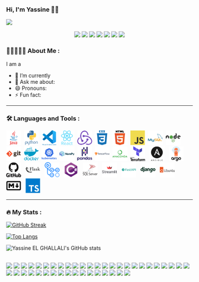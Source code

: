 ### Hi, I'm Yassine 👋🏻 

<!-- Followers Count and Views Count -->

![](https://img.shields.io/github/followers/elghallali?label=Followers&style=flat-square)


<!-- Banner -->



<!-- Social Links -->

<p align="center">
  <a href="https://codepen.io/elghallali" target="_blank"><img src="https://img.shields.io/badge/-Codepen.io-brightgreen?style=flat-square&logo=codepen&logoColor=white"/></a>
<a href="https://twitter.com/yassielghallali" target="_blank"><img src="https://img.shields.io/badge/-Twitter-55acee?style=flat-square&logo=twitter&logoColor=white"/></a>
  <a href="https://instagram.com/elghallali/" target="_blank"><img src="https://img.shields.io/badge/-Instagram-d3003f?style=flat-square&logo=instagram&logoColor=white"/></a>
<a href="https://www.linkedin.com/in/yassine-el-ghallali-9b8757278/" target="_blank"><img src="https://img.shields.io/badge/-LinkedIn-0072b1?style=flat-square&logo=linkedin&logoColor=white"/></a>
<a href="https://dev.to/elghallali" target="_blank"><img src="https://img.shields.io/badge/-Dev.to-FFFFF?style=flat-square&logo=dev.to&logoColor=white"/></a>
<a href="https://t.me/yassineELGHALLALI" target="_blank"><img src="https://img.shields.io/badge/-Telegram-0088cc?style=flat-square&logo=telegram&logoColor=white"/></a>
<a href="mailto:y.elghallali@gmail.com" target="_blank"><img src="https://img.shields.io/badge/-Gmail-B30059?style=flat-square&logo=gmail&logoColor=white" /></a>
</p>

### 👋🏻👨🏻‍💻 About Me :
I am a 

- 🌱  I’m currently 
- 💬 Ask me about:
- 😄 Pronouns: 
- ⚡ Fun fact: 

---

### :hammer_and_wrench: Languages and Tools :
<div>
  <img src="https://github.com/devicons/devicon/blob/master/icons/java/java-original-wordmark.svg" title="Java" alt="Java" width="40" height="40"/>&nbsp;
  <img src="https://github.com/devicons/devicon/blob/master/icons/python/python-original-wordmark.svg" title="Python" alt="Python" width="40" height="40"/>&nbsp;
  <img src="https://github.com/devicons/devicon/blob/master/icons/vscode/vscode-original-wordmark.svg" title="VSCode" alt="VSCode" width="40" height="40"/>&nbsp;
  <img src="https://github.com/devicons/devicon/blob/master/icons/react/react-original-wordmark.svg" title="React" alt="React" width="40" height="40"/>&nbsp;
  <img src="https://github.com/devicons/devicon/blob/master/icons/redux/redux-original.svg" title="Redux" alt="Redux " width="40" height="40"/>&nbsp;
  <img src="https://github.com/devicons/devicon/blob/master/icons/css3/css3-plain-wordmark.svg"  title="CSS3" alt="CSS" width="40" height="40"/>&nbsp;
  <img src="https://github.com/devicons/devicon/blob/master/icons/html5/html5-original-wordmark.svg" title="HTML5" alt="HTML" width="40" height="40"/>&nbsp;
  <img src="https://github.com/devicons/devicon/blob/master/icons/javascript/javascript-original.svg" title="JavaScript" alt="JavaScript" width="40" height="40"/>&nbsp;
  <img src="https://github.com/devicons/devicon/blob/master/icons/mysql/mysql-original-wordmark.svg" title="MySQL"  alt="MySQL" width="40" height="40"/>&nbsp;
  <img src="https://github.com/devicons/devicon/blob/master/icons/nodejs/nodejs-original-wordmark.svg" title="NodeJS" alt="NodeJS" width="40" height="40"/>&nbsp;
  <img src="https://github.com/devicons/devicon/blob/master/icons/git/git-original-wordmark.svg" title="Git" **alt="Git" width="40" height="40"/>&nbsp;
  <img src="https://github.com/devicons/devicon/blob/master/icons/docker/docker-plain-wordmark.svg" title="Docker" alt="Docker" width="40" height="40"/>&nbsp;
  <img src="https://github.com/devicons/devicon/blob/master/icons/kubernetes/kubernetes-plain-wordmark.svg" title="Kubernetes" alt="Kubernete" width="40" height="40"/>&nbsp;
  <img src="https://github.com/devicons/devicon/blob/master/icons/numpy/numpy-original-wordmark.svg" title="NumPy" alt="NumPy" width="40" height="40"/>&nbsp;
  <img src="https://github.com/devicons/devicon/blob/master/icons/pandas/pandas-original-wordmark.svg" title="Pandas" alt="Pandas" width="40" height="40"/>&nbsp;
  <img src="https://github.com/devicons/devicon/blob/master/icons/tensorflow/tensorflow-original-wordmark.svg" title="TensorFlow" alt="TensorFlow" width="40" height="40"/>&nbsp;
  <img src="https://github.com/devicons/devicon/blob/master/icons/anaconda/anaconda-original-wordmark.svg" title="ANACONDA" alt="ANACONDA" width="40" height="40"/>&nbsp;
  <img src="https://github.com/devicons/devicon/blob/master/icons/terraform/terraform-original-wordmark.svg" title="Terraform" alt="Terraform" width="40" height="40" /> &nbsp;
  <img src="https://github.com/devicons/devicon/blob/master/icons/ansible/ansible-plain-wordmark.svg" title="Ansible" alt="Ansible" width="40" height="40" /> &nbsp;
  <img src="https://github.com/devicons/devicon/blob/master/icons/argocd/argocd-original-wordmark.svg" title="ArgoCD" alt="ArgoCD" width="40" height="40" /> &nbsp;
  <img src="https://github.com/devicons/devicon/blob/master/icons/github/github-original-wordmark.svg" title="GitHub" alt="GitHub" width="40" height="40" /> &nbsp;
  <img src="https://github.com/devicons/devicon/blob/master/icons/flask/flask-original-wordmark.svg" title="Flask" alt="Flask" width="40" height="40" /> &nbsp;
  <img src="https://github.com/devicons/devicon/blob/master/icons/githubactions/githubactions-original.svg" title="GitHub Actions" alt="GitHub Actions" width="40" height="40" /> &nbsp;
  <img src="https://github.com/devicons/devicon/blob/master/icons/csharp/csharp-original.svg" title="C#" alt="C#" width="40" height="40" /> &nbsp;
  <img src="https://github.com/devicons/devicon/blob/master/icons/microsoftsqlserver/microsoftsqlserver-original-wordmark.svg" title="MicrosoftSQLServer" alt="MicrosoftSQLServer" width="40" height="40" /> &nbsp;
  <img src="https://github.com/devicons/devicon/blob/master/icons/streamlit/streamlit-original-wordmark.svg" title="Streamlit" alt="Streamlit" width="40" height="40" /> &nbsp;
  <img src="https://github.com/devicons/devicon/blob/master/icons/fastapi/fastapi-original-wordmark.svg" title="FastAPI" alt="FastAPI" width="40" height="40" /> &nbsp;
  <img src="https://github.com/devicons/devicon/blob/master/icons/django/django-plain-wordmark.svg" title="django" alt="django" width="40" height="40" /> &nbsp;
  <img src="https://github.com/devicons/devicon/blob/master/icons/ubuntu/ubuntu-original-wordmark.svg" title="Ubuntu" alt="Ubuntu" width="40" height="40" /> &nbsp;
  <img src="https://github.com/devicons/devicon/blob/master/icons/markdown/markdown-original.svg" title="Markdown" alt="Markdown" width="40" height="40" /> &nbsp;
  <img src="https://github.com/devicons/devicon/blob/master/icons/typescript/typescript-original.svg" title="TypeScript" alt="TypeScript" width="40" height="40" /> &nbsp;
</div>

---

### :fire: My Stats :
[![GitHub Streak](https://streak-stats.demolab.com/?user=elghallali&layout=compact&theme=material-palenight)](https://git.io/streak-stats)

[![Top Langs](https://github-readme-stats.vercel.app/api/top-langs/?username=elghallali&layout=donut&theme=material-palenight)](https://github.com/anuraghazra/github-readme-stats)


![Yassine EL GHALLALI's GitHub stats](https://github-readme-stats.vercel.app/api?username=elghallali&show=reviews,discussions_started,discussions_answered,prs_merged,prs_merged_percentage&theme=material-palenight)




<p align="left">
  
   <br>
  <a href = "https://docs.oracle.com/en/java/javase/17/docs/"><img src="https://img.shields.io/badge/Java-ED8B00?style=for-the-badge&logo=openjdk&logoColor=white"></a>
  <a href = "https://spring.io/"><img src = "https://img.shields.io/badge/Spring-6DB33F?style=for-the-badge&logo=spring&logoColor=white"></a>
  <a href = "https://docs.python.org/3/"><img src="https://img.shields.io/badge/Python-14354C?style=for-the-badge&logo=python&logoColor=white"></a>
  <a href = "https://developer.mozilla.org/en-US/docs/Web/HTML"><img src="https://img.shields.io/badge/HTML5-E34F26?style=for-the-badge&logo=html5&logoColor=white"></a>
  <a href = "https://developer.mozilla.org/en-US/docs/Web/CSS"><img src = "https://img.shields.io/badge/CSS3-1572B6?style=for-the-badge&logo=css3&logoColor=white"></a>
  <a href = "https://developer.mozilla.org/en-US/docs/Web/JavaScript"><img src="https://img.shields.io/badge/JavaScript-323330?style=for-the-badge&logo=javascript&logoColor=F7DF1E"></a>
  <a href = "https://www.typescriptlang.org/docs/"><img src = "https://img.shields.io/badge/TypeScript-007ACC?style=for-the-badge&logo=typescript&logoColor=white"></a>
  <a href = "https://reactjs.org/docs/getting-started.html"><img src = "https://img.shields.io/badge/React-20232A?style=for-the-badge&logo=react&logoColor=61DAFB"></a>
  <a href = "https://reactnative.dev/docs/getting-started"><img src = "https://img.shields.io/badge/React_Native-20232A?style=for-the-badge&logo=react&logoColor=61DAFB"></a>
  <a href = "https://flask.palletsprojects.com/en/2.2.x/"><img src = "https://img.shields.io/badge/Flask-000000?style=for-the-badge&logo=flask&logoColor=white"></a>
  <a href = "https://docs.djangoproject.com/en/4.1/"><img src = "https://img.shields.io/badge/Django-092E20?style=for-the-badge&logo=django&logoColor=white"></a>
  <a href = "https://dev.mysql.com/doc/"><img src = "https://img.shields.io/badge/MySQL-005C84?style=for-the-badge&logo=mysql&logoColor=white"></a>
  <a href = "https://code.visualstudio.com/docs"><img src = "https://img.shields.io/badge/Visual_Studio_Code-0078D4?style=for-the-badge&logo=visual%20studio%20code&logoColor=white"></a>
  <a href = "https://git-scm.com/doc"><img src = "https://img.shields.io/badge/GIT-E44C30?style=for-the-badge&logo=git&logoColor=white"></a>
  <a href = "https://colab.research.google.com/"><img src = "https://img.shields.io/badge/Colab-F9AB00?style=for-the-badge&logo=googlecolab&color=525252"></a>
  <a href = "https://www.markdownguide.org/getting-started/"><img src = "https://img.shields.io/badge/Markdown-000000?style=for-the-badge&logo=markdown&logoColor=white"></a>
  <a href = "https://getbootstrap.com/"><img src = "https://img.shields.io/badge/Bootstrap-563D7C?style=for-the-badge&logo=bootstrap&logoColor=white"></a>
  <a href = "https://github.com/"><img src = "https://img.shields.io/badge/GitHub-100000?style=for-the-badge&logo=github&logoColor=white"></a>
  <a href = "https://www.kaggle.com/"><img src = "https://img.shields.io/badge/Kaggle-20BEFF?style=for-the-badge&logo=Kaggle&logoColor=white"></a>
  <a href = "https://www.sololearn.com/"><img src = "https://img.shields.io/badge/-Sololearn-3a464b?style=for-the-badge&logo=Sololearn&logoColor=white"></a>
  <a href = "https://ubuntu.com/"><img src = "https://img.shields.io/badge/Ubuntu-E95420?style=for-the-badge&logo=ubuntu&logoColor=white"></a>
  <a href = "https://www.mongodb.com/"><img src = "https://img.shields.io/badge/MongoDB-4EA94B?style=for-the-badge&logo=mongodb&logoColor=white"></a>
  <a href = "https://jwt.io/"><img src = "https://img.shields.io/badge/json%20web%20tokens-323330?style=for-the-badge&logo=json-web-tokens&logoColor=pink"></a>
  <a href = "https://www.tensorflow.org/"><img src = "https://img.shields.io/badge/TensorFlow-FF6F00?style=for-the-badge&logo=tensorflow&logoColor=white"></a>
  <a href = "https://docs.github.com/en/actions"><img src = "https://img.shields.io/badge/GitHub_Actions-2088FF?style=for-the-badge&logo=github-actions&logoColor=white"></a>
  <a href = "https://ethereum.org/en/"><img src = "https://img.shields.io/badge/Ethereum-3C3C3D?style=for-the-badge&logo=Ethereum&logoColor=white"></a>
  <a href = "https://www.canva.com/"><img src = "https://img.shields.io/badge/Canva-%2300C4CC.svg?&style=for-the-badge&logo=Canva&logoColor=white"></a>
  <a href = "https://www.figma.com/"><img src = "https://img.shields.io/badge/Figma-F24E1E?style=for-the-badge&logo=figma&logoColor=white"></a>
  <a href = "https://www.blender.org/"><img src = "https://img.shields.io/badge/blender-%23F5792A.svg?style=for-the-badge&logo=blender&logoColor=white"></a>
  <a href = "https://www.gimp.org/"><img src = "https://img.shields.io/badge/gimp-5C5543?style=for-the-badge&logo=gimp&logoColor=white"></a>
  <a href = "https://inkscape.org/"><img src = "https://img.shields.io/badge/Inkscape-000000?style=for-the-badge&logo=Inkscape&logoColor=white"></a>
  <a href = "https://www.codecademy.com/"><img src = "https://img.shields.io/badge/Codecademy-FFF0E5?style=for-the-badge&logo=codecademy&logoColor=303347"></a>
  <a href = "https://www.coursera.org/"><img src = "https://img.shields.io/badge/Coursera-0056D2?style=for-the-badge&logo=Coursera&logoColor=white"></a>
  <a href = "https://www.freecodecamp.org/"><img src = "https://img.shields.io/badge/freecodecamp-27273D?style=for-the-badge&logo=freecodecamp&logoColor=white"></a>
  <a href = "https://www.khanacademy.org/"><img src = "https://img.shields.io/badge/Khan%20Academy-14BF96?style=for-the-badge&logo=Khan%20Academy&logoColor=white"></a>
  <a href = "https://www.udemy.com/"><img src = "https://img.shields.io/badge/Udemy-EC5252?style=for-the-badge&logo=Udemy&logoColor=white"></a>
  <a href = "https://www.edx.org/"><img src = "https://img.shields.io/badge/Edx-193A3E?style=for-the-badge&logo=edx&logoColor=white"></a>
  <a href = "https://overapi.com/"><img src = "https://img.shields.io/badge/Over%20API-14BF96?style=for-the-badge&logo=Over%20API&logoColor=white"></a>
  <a href = "https://www.docker.com/"><img src = "https://img.shields.io/badge/docker-%230db7ed.svg?style=for-the-badge&logo=docker&logoColor=white"></a>
  <a href = "https://kubernetes.io/"><img src = "https://img.shields.io/badge/kubernetes-%23326ce5.svg?style=for-the-badge&logo=kubernetes&logoColor=white"></a>
  <a href = "https://www.rancher.com/"><img src = "https://img.shields.io/badge/rancher-%230075A8.svg?style=for-the-badge&logo=rancher&logoColor=white"></a>
  <a href = "https://stackoverflow.com/"><img src = "https://img.shields.io/badge/Stack%20Overflow-F58025?style=for-the-badge&logo=Stack%20Overflow&logoColor=white"></a>
  <br>
  <br>
</p>



